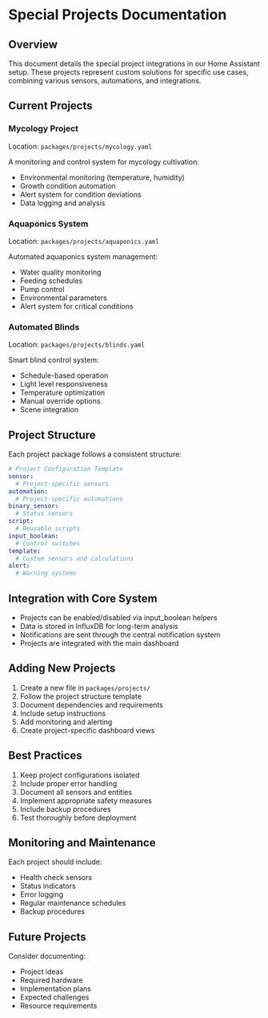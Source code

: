 # Special Projects Documentation

## Overview

This document details the special project integrations in our Home Assistant setup. These projects represent custom solutions for specific use cases, combining various sensors, automations, and integrations.

## Current Projects

### Mycology Project

Location: `packages/projects/mycology.yaml`

A monitoring and control system for mycology cultivation:

- Environmental monitoring (temperature, humidity)
- Growth condition automation
- Alert system for condition deviations
- Data logging and analysis

### Aquaponics System

Location: `packages/projects/aquaponics.yaml`

Automated aquaponics system management:

- Water quality monitoring
- Feeding schedules
- Pump control
- Environmental parameters
- Alert system for critical conditions

### Automated Blinds

Location: `packages/projects/blinds.yaml`

Smart blind control system:

- Schedule-based operation
- Light level responsiveness
- Temperature optimization
- Manual override options
- Scene integration

## Project Structure

Each project package follows a consistent structure:

```yaml
# Project Configuration Template
sensor:
  # Project-specific sensors
automation:
  # Project-specific automations
binary_sensor:
  # Status sensors
script:
  # Reusable scripts
input_boolean:
  # Control switches
template:
  # Custom sensors and calculations
alert:
  # Warning systems
```

## Integration with Core System

- Projects can be enabled/disabled via input_boolean helpers
- Data is stored in InfluxDB for long-term analysis
- Notifications are sent through the central notification system
- Projects are integrated with the main dashboard

## Adding New Projects

1. Create a new file in `packages/projects/`
2. Follow the project structure template
3. Document dependencies and requirements
4. Include setup instructions
5. Add monitoring and alerting
6. Create project-specific dashboard views

## Best Practices

1. Keep project configurations isolated
2. Include proper error handling
3. Document all sensors and entities
4. Implement appropriate safety measures
5. Include backup procedures
6. Test thoroughly before deployment

## Monitoring and Maintenance

Each project should include:

- Health check sensors
- Status indicators
- Error logging
- Regular maintenance schedules
- Backup procedures

## Future Projects

Consider documenting:

- Project ideas
- Required hardware
- Implementation plans
- Expected challenges
- Resource requirements
